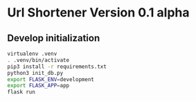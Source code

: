 # Url Shortener Version 0.1 alpha
## Develop initialization

```bash
virtualenv .venv
. .venv/bin/activate
pip3 install -r requirements.txt
python3 init_db.py
export FLASK_ENV=development
export FLASK_APP=app
flask run
```
